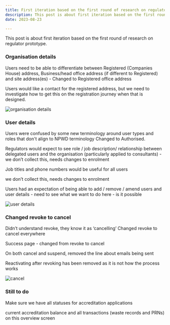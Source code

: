```yaml
---
title: First iteration based on the first round of research on regulator prototype
description: This post is about first iteration based on the first round of research on Regulator prototype sprint 6
date: 2023-08-23

---
```




This post is about first iteration based on the first round of research on regulator prototype.




### Organisation details

Users need to be able to differentiate between Registered (Companies House) address, Business/head office address (if different to Registered) and site address(es) - Changed to Registered office address

Users would like a contact for the registered address, but we need to investigate how to get this on the registration journey when that is designed.

![organisation details](/org-details.png)


### User details

Users were confused by some new terminology around user types and roles that don't align to NPWD terminology
Changed to Authorised.


Regulators would expect to see role / job description/ relationship between delegated users and the organisation (particularly applied to consultants) - we don’t collect this, needs changes to enrolment

Job titles and phone numbers would be useful for all users

we don’t collect this, needs changes to enrolment

Users had an expectation of being able to add / remove / amend users and user details - need to see what we want to do here - is it possible

![user details](/user-details.png)





### Changed revoke to cancel

Didn’t understand revoke, they know it as ‘cancelling’
Changed revoke to cancel everywhere

Success page - changed from revoke to cancel

On both cancel and suspend, removed the line about emails being sent

Reactivating after revoking has been removed as it is not how the process works

![cancel](/revoke.png)


### Still  to do

 Make sure we have all statuses for accreditation applications


current accreditation balance and all transactions (waste records and PRNs) on this overview screen
